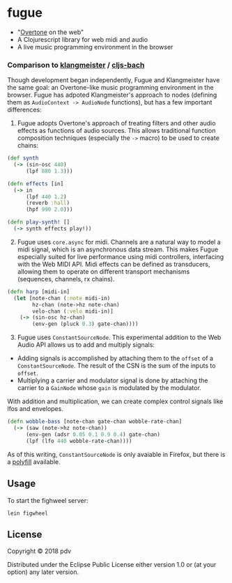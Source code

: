 # fugue

- "[Overtone](https://github.com/overtone/overtone) on the web"
- A Clojurescript library for web midi and audio
- A live music programming environment in the browser

### Comparison to [klangmeister](https://github.com/ctford/klangmeister) / [cljs-bach](https://github.com/ctford/cljs-bach)

Though development began independently, Fugue and Klangmeister have the same goal: an Overtone-like music programming environment in the browser. Fugue has adpoted Klangmeister's approach to nodes (defining them as `AudioContext -> AudioNode` functions), but has a few important differences:

1. Fugue adopts Overtone's approach of treating filters and other audio effects as functions of audio sources. This allows traditional function composition techniques (especially the `->` macro) to be used to create chains:

```clojure
(def synth
  (-> (sin-osc 440)
      (lpf 880 1.3)))

(defn effects [in]
  (-> in
      (lpf 440 1.2)
      (reverb :hall)
      (hpf 990 2.0)))

(defn play-synth! []
  (-> synth effects play!))
```

2. Fugue uses `core.async` for midi. Channels are a natural way to model a midi signal, which is an asynchronous data stream. This makes Fugue especially suited for live performance using midi controllers, interfacing with the Web MIDI API. Midi effects can be defined as transducers, allowing them to operate on different transport mechanisms (sequences, channels, rx chains).

```clojure
(defn harp [midi-in]
  (let [note-chan (:note midi-in)
        hz-chan (note->hz note-chan)
        velo-chan (:velo midi-in)]
    (-> (sin-osc hz-chan)
        (env-gen (pluck 0.3) gate-chan))))
```

3. Fugue uses `ConstantSourceNode`. This experimental addition to the Web Audio API allows us to add and multiply signals:

- Adding signals is accomplished by attaching them to the `offset` of a `ConstantSourceNode`. The result of the CSN is the sum of the inputs to `offset`.
- Multiplying a carrier and modulator signal is done by attaching the carrier to a `GainNode` whose `gain` is modulated by the modulator.

With addition and multiplication, we can create complex control signals like lfos and envelopes.

```clojure
(defn wobble-bass [note-chan gate-chan wobble-rate-chan]
  (-> (saw (note->hz note-chan))
      (env-gen (adsr 0.05 0.1 0.9 0.4) gate-chan)
      (lpf (lfo 440 wobble-rate-chan))))
```

As of this writing, `ConstantSourceNode` is only avaiable in Firefox, but there is a [polyfill](https://github.com/mohayonao/constant-source-node) available.

## Usage

To start the fighweel server:
```
lein figwheel
```

## License

Copyright © 2018 pdv

Distributed under the Eclipse Public License either version 1.0 or (at
your option) any later version.
